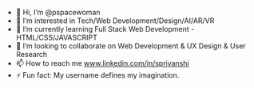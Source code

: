 - 👋 Hi, I’m @pspacewoman
- 👀 I’m interested in Tech/Web Development/Design/AI/AR/VR
- 🌱 I’m currently learning Full Stack Web Development - HTML/CSS/JAVASCRIPT
- 💞️ I’m looking to collaborate on Web Development & UX Design & User Research
- 📫 How to reach me www.linkedin.com/in/spriyanshi
- ⚡ Fun fact: My username defines my imagination.

<!---
pspacewoman/pspacewoman is a ✨ special ✨ repository because its `README.md` (this file) appears on your GitHub profile.
You can click the Preview link to take a look at your changes.
--->
